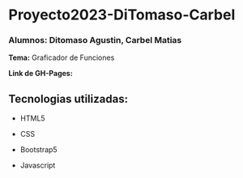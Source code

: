 # Proyecto2023-DiTomaso-Carbel

### **Alumnos:** Ditomaso Agustin, Carbel Matias

**Tema:** Graficador de Funciones

**Link de GH-Pages:**

## **Tecnologias utilizadas:**

  - HTML5
  
  - CSS
  
  - Bootstrap5
  
  - Javascript
